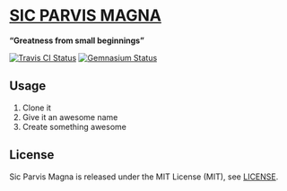 [SIC PARVIS MAGNA](http://bitaculous.github.io/sic_parvis_magna "Sic Parvis Magna")
===================================================================================

**“Greatness from small beginnings”**

[![Travis CI Status](https://travis-ci.org/bitaculous/sic_parvis_magna.svg)](http://travis-ci.org/bitaculous/sic_parvis_magna) [![Gemnasium Status](https://gemnasium.com/bitaculous/sic_parvis_magna.svg)](https://gemnasium.com/bitaculous/sic_parvis_magna)

Usage
-----

1. Clone it
2. Give it an awesome name
3. Create something awesome

License
-------

Sic Parvis Magna is released under the MIT License (MIT), see [LICENSE](https://raw.githubusercontent.com/bitaculous/sic_parvis_magna/master/LICENSE "License").